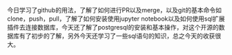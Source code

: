 今日学习了github的用法，了解了如何进行PR以及merge，以及git的基本命令如clone，push，pull，了解了如何安装使用jupyter notebook以及如何使用sql扩展插件去连接数据库，今天还了解了postgresql的安装和基本操作，对这个开源的数据库有了初步的了解，另外今天还学习了一些sql语句的知识，总之今天的收获很大。